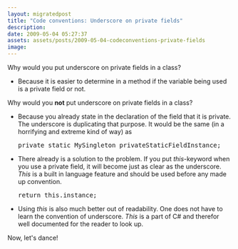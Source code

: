 ```yaml
---
layout: migratedpost
title: "Code conventions: Underscore on private fields"
description:
date: 2009-05-04 05:27:37
assets: assets/posts/2009-05-04-codeconventions-private-fields
image: 
---
```


Why would you put underscore on private fields in a class?
<ul>
 <li>Because it is easier to determine in a method if the variable being used is a private field or not.</li>
</ul>
Why would you <strong>not</strong> put underscore on private fields in a class?
<ul>
 <li>Because you already state in the declaration of the field that it is private. The underscore is duplicating that purpose. It would be the same (in a horrifying and extreme kind of way) as
<pre name="code" class="csharp">private static MySingleton privateStaticFieldInstance;</pre>
 </li>
 <li>There already is a solution to the problem. If you put <em>this</em>-keyword when you use a private field, it will become just as clear as the underscore. <em>This</em> is a built in language feature and should be used before any made up convention.
<pre name="code" class="csharp">return this.instance;</pre>
</li>
 <li>Using <em>this</em> is also much better out of readability. One does not have to learn the convention of underscore. <em>This</em> is a part of C# and therefor well documented for the reader to look up.</li>
</ul>
Now, let's dance!
